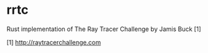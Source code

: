 # rrtc
Rust implementation of The Ray Tracer Challenge by Jamis Buck [1]

[1] http://raytracerchallenge.com
